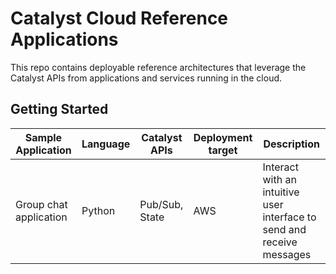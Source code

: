 # Catalyst Cloud Reference Applications

This repo contains deployable reference architectures that leverage the Catalyst APIs from applications and services running in the cloud.

## Getting Started

| Sample Application    | Language | Catalyst APIs | Deployment target | Description |
| -------- | ------- | -------- | ------- | ------- |
| Group chat application  | Python | Pub/Sub, State |  AWS  | Interact with an intuitive user interface to send and receive messages |
